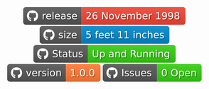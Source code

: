 <p align="center">
  <img src="./badges/release.svg">
  <img src="./badges/size.svg">
  <img src="./badges/status.svg">
  <img src="./badges/version.svg">
  <img src="./badges/Issues.svg">
</p>
